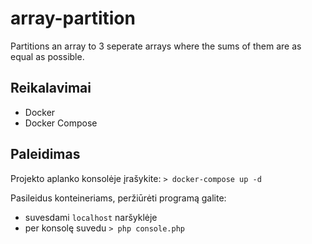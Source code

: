 # array-partition
Partitions an array to 3 seperate arrays where the sums of them are as equal as possible.

## Reikalavimai
- Docker
- Docker Compose

## Paleidimas
Projekto aplanko konsolėje įrašykite: `> docker-compose up -d`

Pasileidus konteineriams, peržiūrėti programą galite:
- suvesdami `localhost` naršyklėje
- per konsolę suvedu `> php console.php`
